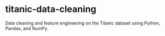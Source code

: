 # titanic-data-cleaning
Data cleaning and feature engineering on the Titanic dataset using Python, Pandas, and NumPy.
